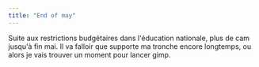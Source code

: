```yaml
---
title: "End of may"
---
```


Suite aux restrictions budgétaires dans l'éducation nationale, plus de cam
jusqu'à fin mai. Il va falloir que supporte ma tronche encore longtemps, ou
alors je vais trouver un moment pour lancer gimp.

